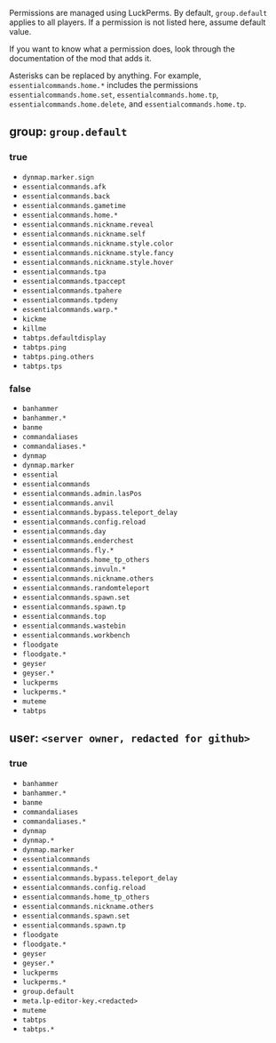 Permissions are managed using LuckPerms. By default, `group.default` applies to all players. If a permission is not listed here, assume default value.

If you want to know what a permission does, look through the documentation of the mod that adds it.

Asterisks can be replaced by anything. For example, `essentialcommands.home.*` includes the permissions `essentialcommands.home.set`, `essentialcommands.home.tp`, `essentialcommands.home.delete`, and `essentialcommands.home.tp`.

## group: `group.default`

### true

- `dynmap.marker.sign`
- `essentialcommands.afk`
- `essentialcommands.back`
- `essentialcommands.gametime`
- `essentialcommands.home.*`
- `essentialcommands.nickname.reveal`
- `essentialcommands.nickname.self`
- `essentialcommands.nickname.style.color`
- `essentialcommands.nickname.style.fancy`
- `essentialcommands.nickname.style.hover`
- `essentialcommands.tpa`
- `essentialcommands.tpaccept`
- `essentialcommands.tpahere`
- `essentialcommands.tpdeny`
- `essentialcommands.warp.*`
- `kickme`
- `killme`
- `tabtps.defaultdisplay`
- `tabtps.ping`
- `tabtps.ping.others`
- `tabtps.tps`

### false

- `banhammer`
- `banhammer.*`
- `banme`
- `commandaliases`
- `commandaliases.*`
- `dynmap`
- `dynmap.marker`
- `essential`
- `essentialcommands`
- `essentialcommands.admin.lasPos`
- `essentialcommands.anvil`
- `essentialcommands.bypass.teleport_delay`
- `essentialcommands.config.reload`
- `essentialcommands.day`
- `essentialcommands.enderchest`
- `essentialcommands.fly.*`
- `essentialcommands.home_tp_others`
- `essentialcommands.invuln.*`
- `essentialcommands.nickname.others`
- `essentialcommands.randomteleport`
- `essentialcommands.spawn.set`
- `essentialcommands.spawn.tp`
- `essentialcommands.top`
- `essentialcommands.wastebin`
- `essentialcommands.workbench`
- `floodgate`
- `floodgate.*`
- `geyser`
- `geyser.*`
- `luckperms`
- `luckperms.*`
- `muteme`
- `tabtps`

## user: `<server owner, redacted for github>`

### true

- `banhammer`
- `banhammer.*`
- `banme`
- `commandaliases`
- `commandaliases.*`
- `dynmap`
- `dynmap.*`
- `dynmap.marker`
- `essentialcommands`
- `essentialcommands.*`
- `essentialcommands.bypass.teleport_delay`
- `essentialcommands.config.reload`
- `essentialcommands.home_tp_others`
- `essentialcommands.nickname.others`
- `essentialcommands.spawn.set`
- `essentialcommands.spawn.tp`
- `floodgate`
- `floodgate.*`
- `geyser`
- `geyser.*`
- `luckperms`
- `luckperms.*`
- `group.default`
- `meta.lp-editor-key.<redacted>`
- `muteme`
- `tabtps`
- `tabtps.*`
